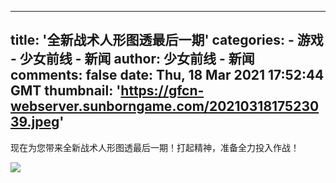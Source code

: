 
---
title: '全新战术人形图透最后一期'
categories: 
    - 游戏
    - 少女前线 - 新闻
author: 少女前线 - 新闻
comments: false
date: Thu, 18 Mar 2021 17:52:44 GMT
thumbnail: 'https://gfcn-webserver.sunborngame.com/2021031817523039.jpeg'
---

<div>   
<p>现在为您带来全新战术人形图透最后一期！打起精神，准备全力投入作战！</p><p><img src="https://gfcn-webserver.sunborngame.com/2021031817523039.jpeg" style="max-width:100%;" referrerpolicy="no-referrer"><br></p>  
</div>
            